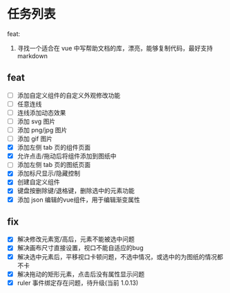 # 任务列表

feat:

1. 寻找一个适合在 vue 中写帮助文档的库，漂亮，能够复制代码，最好支持markdown

## feat

- [ ] 添加自定义组件的自定义外观修改功能
- [ ] 任意连线
- [ ] 连线添加动态效果
- [ ] 添加 svg 图片
- [ ] 添加 png/jpg 图片
- [ ] 添加 gif 图片
- [x] 添加左侧 tab 页的组件页面
- [x] 允许点击/拖动后将组件添加到图纸中
- [ ] 添加左侧 tab 页的图纸页面
- [x] 添加标尺显示/隐藏控制
- [x] 创建自定义组件
- [x] 键盘按删除键/退格键，删除选中的元素功能
- [x] 添加 json 编辑的vue组件，用于编辑渐变属性

## fix

- [x] 解决修改元素宽/高后，元素不能被选中问题
- [x] 解决画布尺寸直接设置，视口不能自适应的bug
- [x] 解决选中元素后，平移视口卡顿问题，不选中情况，或选中的为图纸的情况都不卡
- [x] 解决拖动的矩形元素，点击后没有属性显示问题
- [x] ruler 事件绑定存在问题，待升级(当前 1.0.13)
